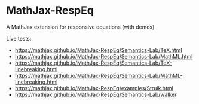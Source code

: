 # MathJax-RespEq
A MathJax extension for responsive equations (with demos)

Live tests:

* https://mathjax.github.io/MathJax-RespEq/Semantics-Lab/TeX.html
* https://mathjax.github.io/MathJax-RespEq/Semantics-Lab/MathML.html
* https://mathjax.github.io/MathJax-RespEq/Semantics-Lab/TeX-linebreaking.html
* https://mathjax.github.io/MathJax-RespEq/Semantics-Lab/MathML-linebreaking.html
* https://mathjax.github.io/MathJax-RespEq/examples/Struik.html
* https://mathjax.github.io/MathJax-RespEq/Semantics-Lab/walker
